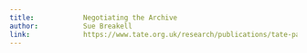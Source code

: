 ```yaml
---
title:            Negotiating the Archive
author:           Sue Breakell
link:             https://www.tate.org.uk/research/publications/tate-papers/09/perspectives-negotiating-the-archive
---
```

